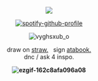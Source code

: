 <div align="center">
		
 ![](https://komarev.com/ghpvc/?username=gamblechance&color=6e31a3&label=<3.)

 [![spotify-github-profile](https://spotify-github-profile.kittinanx.com/api/view?uid=ur7hybwbfhbrjy97qduv5l411&cover_image=true&theme=novatorem&show_offline=true&background_color=121212&interchange=false&bar_color=53b14f&bar_color_cover=true)](https://github.com/kittinan/spotify-github-profile)

![vyghsxub_o](https://github.com/user-attachments/assets/8c044ae3-6960-4499-b989-be817a2f4459)



<div align="center">
	
draw on [straw.](https://snowstrippers.straw.page)   &nbsp; sign [atabook.](https://snowstrippers.atabook.org/) <br>
dnc  / ask 4 inspo.
	<b>

<div align="center" 
	
![ezgif-162c8afa096a08](https://github.com/user-attachments/assets/65f64593-c27b-415f-a9a8-3101d8176c20)

</div>

  
  
